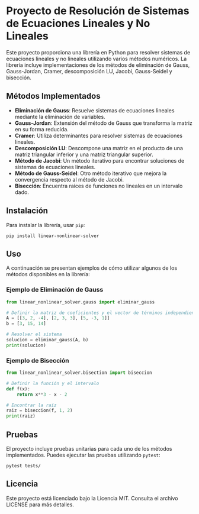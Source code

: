 # Proyecto de Resolución de Sistemas de Ecuaciones Lineales y No Lineales

Este proyecto proporciona una librería en Python para resolver sistemas de ecuaciones lineales y no lineales utilizando varios métodos numéricos. La librería incluye implementaciones de los métodos de eliminación de Gauss, Gauss-Jordan, Cramer, descomposición LU, Jacobi, Gauss-Seidel y bisección.

## Métodos Implementados

- **Eliminación de Gauss**: Resuelve sistemas de ecuaciones lineales mediante la eliminación de variables.
- **Gauss-Jordan**: Extensión del método de Gauss que transforma la matriz en su forma reducida.
- **Cramer**: Utiliza determinantes para resolver sistemas de ecuaciones lineales.
- **Descomposición LU**: Descompone una matriz en el producto de una matriz triangular inferior y una matriz triangular superior.
- **Método de Jacobi**: Un método iterativo para encontrar soluciones de sistemas de ecuaciones lineales.
- **Método de Gauss-Seidel**: Otro método iterativo que mejora la convergencia respecto al método de Jacobi.
- **Bisección**: Encuentra raíces de funciones no lineales en un intervalo dado.

## Instalación

Para instalar la librería, usar `pip`:

```
pip install linear-nonlinear-solver
```

## Uso

A continuación se presentan ejemplos de cómo utilizar algunos de los métodos disponibles en la librería:

### Ejemplo de Eliminación de Gauss

```python
from linear_nonlinear_solver.gauss import eliminar_gauss

# Definir la matriz de coeficientes y el vector de términos independientes
A = [[3, 2, -4], [2, 3, 3], [5, -3, 1]]
b = [3, 15, 14]

# Resolver el sistema
solucion = eliminar_gauss(A, b)
print(solucion)
```

### Ejemplo de Bisección

```python
from linear_nonlinear_solver.bisection import biseccion

# Definir la función y el intervalo
def f(x):
    return x**3 - x - 2

# Encontrar la raíz
raiz = biseccion(f, 1, 2)
print(raiz)
```

## Pruebas

El proyecto incluye pruebas unitarias para cada uno de los métodos implementados. Puedes ejecutar las pruebas utilizando `pytest`:

```
pytest tests/
```

## Licencia

Este proyecto está licenciado bajo la Licencia MIT. Consulta el archivo LICENSE para más detalles.
